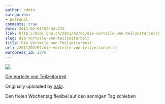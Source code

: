 ```yaml
---
author: admin
categories:
- personal
comments: true
date: 2011-02-01T09:44:27Z
link: http://habi.gna.ch/2011/02/01/die-vorteile-von-teilzeitarbeit/
slug: die-vorteile-von-teilzeitarbeit
title: Die Vorteile von Teilzeitarbeit
url: /2011/02/01/die-vorteile-von-teilzeitarbeit/
wordpress_id: 2376
---
```


[![](http://farm6.static.flickr.com/5172/5406738863_81e273b515_m.jpg)](http://www.flickr.com/photos/habi/5406738863/)
   

 
  [Die Vorteile von Teilzeitarbeit](http://www.flickr.com/photos/habi/5406738863/)
    

  Originally uploaded by [habi](http://www.flickr.com/people/habi/).
 



Den freien Wochentag flexibel auf den sonnigen Tag schieben
  

